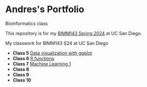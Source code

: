 # Andres's Portfolio
Bioinformatics class

This repository is for my [BIMM143 Spring 2024](https://bioboot.github.io/bimm143_S24/) at UC San Diego.

My classwork for BIMM143 S24 at UC San Diego

- **Class 5** [Data visualization with ggplot](https://github.com/a1vasque/bimm143_github/blob/main/classs05%20copy/class05.pdf)
- **Class 6** [R functions](https://github.com/a1vasque/bimm143/blob/main/class06%20copy/Class06.qmd)
- **Class 7** [Machine Learning 1](https://github.com/a1vasque/bimm143/blob/main/class07%20copy/Class07.qmd)
- **Class 8**
- **Class 9**
- **Class 10**
  
